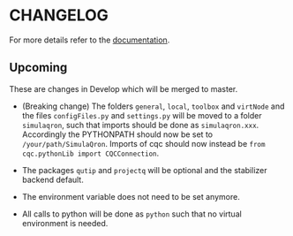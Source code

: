 CHANGELOG
=========

For more details refer to the [documentation](https://softwarequtech.github.io/SimulaQron/html/index.html).


Upcoming
--------

These are changes in Develop which will be merged to master.

- (Breaking change) The folders `general`, `local`, `toolbox` and `virtNode` and the files `configFiles.py` and `settings.py` will be moved to a folder `simulaqron`, such that imports should be done as `simulaqron.xxx`. Accordingly the PYTHONPATH should now be set to `/your/path/SimulaQron`. Imports of cqc should now instead be `from cqc.pythonLib import CQCConnection`.

- The packages `qutip` and `projectq` will be optional and the stabilizer backend default.

- The environment variable does not need to be set anymore.

- All calls to python will be done as `python` such that no virtual environment is needed.